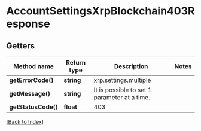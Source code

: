 # AccountSettingsXrpBlockchain403Response

## Getters

Method name | Return type | Description | Notes
------------ | ------------- | ------------- | -------------
**getErrorCode()** | **string** | xrp.settings.multiple |
**getMessage()** | **string** | It is possible to set 1 parameter at a time. |
**getStatusCode()** | **float** | 403 |

[[Back to Index]](../index.md)
